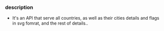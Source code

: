 ### description

- It's an API that serve all countries, as well as their cities details and flags in svg fomrat, and the rest of details..

